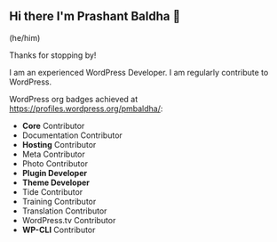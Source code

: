 ## Hi there I'm Prashant Baldha 👋

(he/him)

Thanks for stopping by!

I am an experienced WordPress Developer. I am regularly contribute to WordPress.

WordPress org badges achieved at https://profiles.wordpress.org/pmbaldha/:

- **Core** Contributor
- Documentation Contributor
- **Hosting** Contributor
- Meta Contributor
- Photo Contributor
- **Plugin Developer**
- **Theme Developer**
- Tide Contributor
- Training Contributor
- Translation Contributor
- WordPress.tv Contributor
- **WP-CLI** Contributor


<!--
**pmbaldha/pmbaldha** is a ✨ _special_ ✨ repository because its `README.md` (this file) appears on your GitHub profile.

Here are some ideas to get you started:

- 🔭 I’m currently working on ...
- 🌱 I’m currently learning ...
- 👯 I’m looking to collaborate on ...
- 🤔 I’m looking for help with ...
- 💬 Ask me about ...
- 📫 How to reach me: ...
- 😄 Pronouns: ...
- ⚡ Fun fact: ...
-->
